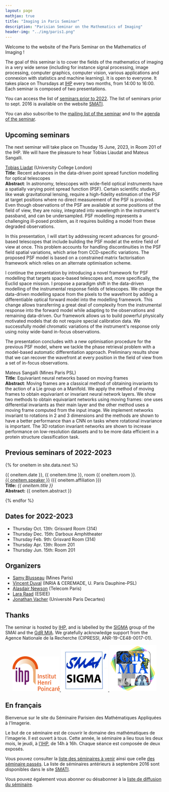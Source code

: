 ```yaml
---
layout: page
mathjax: true
title: "Imaging in Paris Seminar"
description: "Parisian Seminar on the Mathematics of Imaging"
header-img: "../img/paris1.png"
---
```


Welcome to the website of the Paris Seminar on the Mathematics of Imaging !  

The goal of this seminar is to cover the fields of the mathematics of imaging in a very wide sense (including for instance signal processing, image processing, computer graphics, computer vision, various applications and connexion with statistics and machine learning).  It is open to everyone. It takes place on Thursdays at [IHP](../coming/) every two months, from 14:00 to 16:00. Each seminar is composed of two presentations.

You can access the list of [seminars prior to 2022](past/). The list of seminars prior to sept. 2016 is available on the website  [SMATI](https://smati.wp.imt.fr/).

You can also subscribe to the [mailing list of the seminar](https://listes.telecom-paristech.fr/mailman/listinfo/imaging-in-paris) and to the [agenda of the seminar](https://calendar.google.com/calendar/embed?src=5rkj1deu2rj746hrni9819cb3s%40group.calendar.google.com&ctz=Europe%2FParis).




Upcoming seminars
-----
The next seminar will take place on Thusday 15 June, 2023, in Room 201 of the IHP. We will have the pleasure to hear Tobias Liaudat and Mateus Sangalli.

[Tobias Liadat](https://tobias-liaudat.github.io/) (University College London)\
**Title**: Recent advances in the data-driven point spread function modelling for optical telescopes\
**Abstract**: In astronomy, telescopes with wide-field optical instruments have a spatially varying point spread function (PSF). Certain scientific studies, like weak gravitational lensing, require a high-fidelity estimation of the PSF at target positions where no direct measurement of the PSF is provided. Even though observations of the PSF are available at some positions of the field of view, they are noisy, integrated into wavelength in the instrument's passband, and can be undersampled. PSF modelling represents a challenging ill-posed problem, as it requires building a model from these degraded observations.

In this presentation, I will start by addressing recent advances for ground-based telescopes that include building the PSF model at the entire field of view at once. This problem accounts for handling discontinuities in the PSF field spatial variations, which arise from CCD-specific variations. The proposed PSF model is based on a constrained matrix factorisation framework which relies on an alternate optimisation scheme.

I continue the presentation by introducing a novel framework for PSF modelling that targets space-based telescopes and, more specifically, the Euclid space mission. I propose a paradigm shift in the data-driven modelling of the instrumental response fields of telescopes. We change the data-driven modelling space from the pixels to the wavefront by adding a differentiable optical forward model into the modelling framework. This change allows transferring a great deal of complexity from the instrumental response into the forward model while adapting to the observations and remaining data-driven. Our framework allows us to build powerful physically motivated models that do not require special calibration data. We successfully model chromatic variations of the instrument's response only using noisy wide-band in-focus observations.

The presentation concludes with a new optimisation procedure for the previous PSF model, where we tackle the phase retrieval problem with a model-based automatic differentiation approach. Preliminary results show that we can recover the wavefront at every position in the field of view from a set of in-focus observations. 


Mateus Sangalli (Mines Paris PSL)\
**Title**: Equivariant neural networks based on moving frames\
**Abstract**: Moving frames are a classical method of obtaining invariants to the action of a Lie group on a Manifold.
We apply the method of moving frames to obtain equivariant or invariant neural network layers. We show
two methods to obtain equivariant networks using moving frames: one uses differential invariants as their
main layer and the other method uses a moving frame computed from the input image. We implement networks
invariant to rotations in 2 and 3 dimensions and the methods are shown to have a better performance than a
CNN on tasks where rotational invariance is important. The 3D rotation invariant networks are shown to increase
performance on low-resolution datasets and to be more data efficient in a protein structure classification task.


Previous seminars of 2022-2023
-----

{% for oneitem in site.data.next %}
<p>
   {{ oneitem.date }}, {{ oneitem.time }}, room {{ oneitem.room }}.<br/>
  <a href="{{ oneitem.url }}">{{ oneitem.speaker }}</a>  ({{ oneitem.affiliation }})<br/>
  <b>Title:</b> <i>{{ oneitem.title }}</i><br/>
  <b>Abstract:</b> {{ oneitem.abstract }}
  </p>
{% endfor %}

Dates for 2022-2023
----
- Thursday Oct. 13th: Grisvard Room (314) 
- Thursday Dec. 15th: Darboux Amphitheater
- Thursday Feb. 9th: Grisvard Room (314)
- Thursday Apr. 13th: Room 201
- Thursday Jun. 15th: Room 201



Organizers
-----

- [Samy Blusseau](https://samyblusseau.jimdofree.com/) (Mines Paris)
- [Vincent Duval](https://who.rocq.inria.fr/Vincent.Duval/) (INRIA & CEREMADE, U. Paris Dauphine-PSL)
- [Alasdair Newson](https://sites.google.com/site/alasdairnewson/) (Telecom Paris)
- [Lara Raad](http://dev.ipol.im/~lraad/) (ESIEE)
- [Jonathan Vacher](https://jonathanvacher.github.io/) (Université Paris Decartes)


Thanks
-----

The seminar is hosted by [IHP](http://www.ihp.fr), and is labelled by the [SIGMA](http://smai.emath.fr/spip.php?article406) group of the SMAI and the [GdR MIA](gdr-mia.math.cnrs.fr). We gratefully acknowledge support from the Agence Nationale de la Recherche (CIPRESSI, ANR-19-CE48-0017-01).

<p align="center">

<a href="http://www.ihp.fr">
<img width="150" src="../img/logo-ihp.jpg"/>
</a>

<a href="http://smai.emath.fr/spip.php?article406">
<img width="150" src="../img/logo-sigma.jpg"/>
</a>

<a href="https://fadili.users.greyc.fr/mia/">
<img width="150" src="../img/logo-mia.jpg"/>
</a>

</p>


En français
-----

Bienvenue sur le site du Séminaire Parisien des Mathématiques Appliquées à l'Imagerie.

Le but de ce séminaire est de couvrir le domaine des mathématiques de l'imagerie. Il est ouvert à tous. Cette année, le séminaire a lieu tous les deux mois, le jeudi, à [l'IHP](venir/), de 14h à 16h. Chaque séance est composée de deux exposés.

Vous pouvez consulter la [liste des séminaires à venir](next/) ainsi que celle [des séminaire passés](past/). La liste de séminaires antérieurs à septembre 2016 sont disponibles dans le site [SMATI](https://smati.wp.imt.fr/).

Vous pouvez également vous abonner ou désabonner à la [liste de diffusion du séminaire](https://listes.telecom-paristech.fr/mailman/listinfo/imaging-in-paris).
